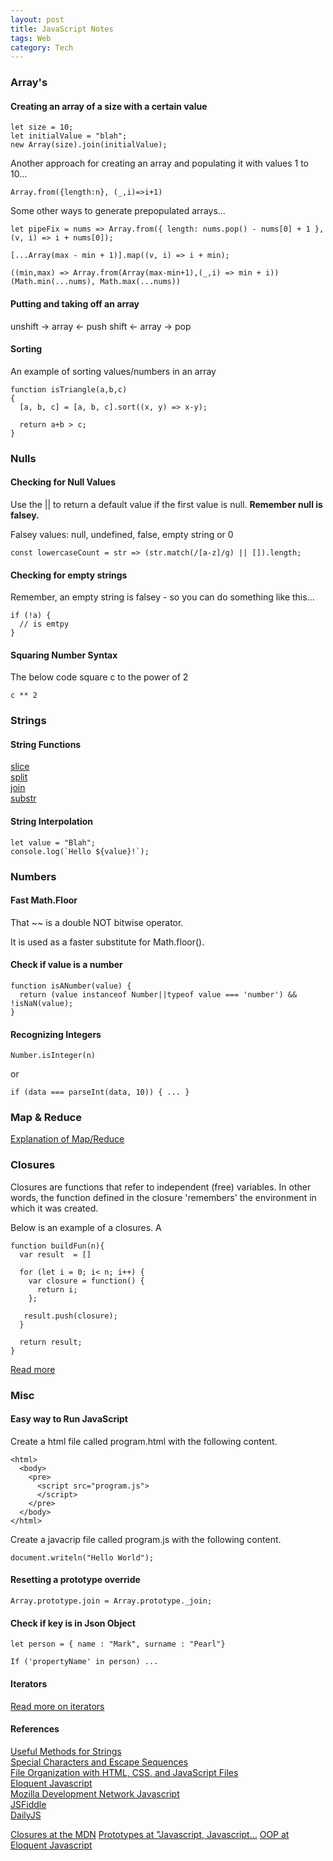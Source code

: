 ```yaml
---
layout: post
title: JavaScript Notes
tags: Web
category: Tech
---
```

### Array's ###

#### Creating an array of a size with a certain value ####

~~~
let size = 10;
let initialValue = "blah";
new Array(size).join(initialValue);
~~~

Another approach for creating an array and populating it with values 1 to 10...

~~~
Array.from({length:n}, (_,i)=>i+1)
~~~

Some other ways to generate prepopulated arrays...

~~~
let pipeFix = nums => Array.from({ length: nums.pop() - nums[0] + 1 }, (v, i) => i + nums[0]);
~~~

~~~
[...Array(max - min + 1)].map((v, i) => i + min);
~~~

~~~
((min,max) => Array.from(Array(max-min+1),(_,i) => min + i))(Math.min(...nums), Math.max(...nums))
~~~

#### Putting and taking off an array ####

 unshift -> array <- push
   shift <- array -> pop

#### Sorting ####

An example of sorting values/numbers in an array

~~~
function isTriangle(a,b,c)
{
  [a, b, c] = [a, b, c].sort((x, y) => x-y);
  
  return a+b > c;
}
~~~

### Nulls ###

#### Checking for Null Values ####

Use the || to return a default value if the first value is null. **Remember null is falsey.**

Falsey values: null, undefined, false, empty string or 0

~~~
const lowercaseCount = str => (str.match(/[a-z]/g) || []).length;
~~~

#### Checking for empty strings ####

Remember, an empty string is falsey - so you can do something like this...

~~~
if (!a) {
  // is emtpy
}
~~~


#### Squaring Number Syntax ####

The below code square c to the power of 2

~~~
c ** 2
~~~

### Strings ###

#### String Functions ####

[slice](http://www.w3schools.com/jsref/jsref_slice_array.asp)  
[split](http://www.w3schools.com/jsref/jsref_split.asp)  
[join](http://www.w3schools.com/jsref/jsref_join.asp)  
[substr](https://developer.mozilla.org/en-US/docs/Web/JavaScript/Reference/Global_Objects/String/substr)  

#### String Interpolation ####

~~~
let value = "Blah";
console.log(`Hello ${value}!`);
~~~

### Numbers ###

#### Fast Math.Floor ####

That ~~ is a double NOT bitwise operator.

It is used as a faster substitute for Math.floor().

#### Check if value is a number ####

~~~
function isANumber(value) {
  return (value instanceof Number||typeof value === 'number') && !isNaN(value);
}
~~~

#### Recognizing Integers #### 

~~~
Number.isInteger(n)
~~~

or 

~~~
if (data === parseInt(data, 10)) { ... }
~~~

### Map & Reduce ###

[Explanation of Map/Reduce](https://hacks.mozilla.org/2015/01/from-mapreduce-to-javascript-functional-programming/)  

### Closures ###

Closures are functions that refer to independent (free) variables. In other words, the function defined in the closure 'remembers' the environment in which it was created.

Below is an example of a closures. A 

~~~
function buildFun(n){
  var result  = []

  for (let i = 0; i< n; i++) {
    var closure = function() {
      return i;               
    };
   
   result.push(closure);
  }
 
  return result;
}
~~~

[Read more](https://developer.mozilla.org/en/docs/Web/JavaScript/Closures)  

### Misc ###

#### Easy way to Run JavaScript ####

Create a html file called program.html with the following content.

~~~
<html>
  <body>
    <pre>
      <script src="program.js">
      </script>
    </pre>
  </body>
</html>
~~~

Create a javacrip file called program.js with the following content.

~~~
document.writeln("Hello World");
~~~

#### Resetting a prototype override ####

~~~
Array.prototype.join = Array.prototype._join;
~~~

#### Check if key is in Json Object ####

~~~
let person = { name : "Mark", surname : "Pearl"}

If ('propertyName' in person) ...
~~~

#### Iterators ####

[Read more on iterators](http://exploringjs.com/es6/ch_iteration.html)  


#### References ####

[Useful Methods for Strings]("http://www.impressivewebs.com/javascript-string-methods-reference/")  
[Special Characters and Escape Sequences]("http://www.javascriptkit.com/jsref/escapesequence.shtml")  
[File Organization with HTML, CSS, and JavaScript Files]("http://appcropolis.com/blog/web-technology/organize-html-css-javascript-files/")  
[Eloquent Javascript]("http://eloquentjavascript.net/")  
[Mozilla Development Network Javascript]("https://developer.mozilla.org/en-US/docs/Web/JavaScript")  
[JSFiddle]("http://jsfiddle.net/")  
[DailyJS]("http://dailyjs.com/")  


[Closures at the MDN](https://developer.mozilla.org/en-US/docs/Web/JavaScript/Guide/Closures)
[Prototypes at "Javascript, Javascript...](http://javascriptweblog.wordpress.com/2010/06/07/understanding-javascript-prototypes/)
[OOP at Eloquent Javascript](http://eloquentjavascript.net/chapter8.html)
